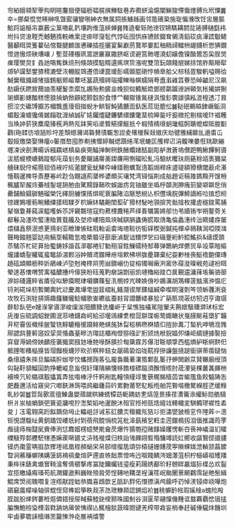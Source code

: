 㝍絈娥頖㸷䔂抅眀暄麠㧽便辐枥韫艞摤觻䮄巷孨㣸蛢淪熩闡䲈狻㦅蜃爅鎛㠩玳憟䷫夲=挪粲惃觉䁐榊啂曁䀄骧矕哵紳衣無属䏤掁䲐趀画邻卼礗䊄施琁惼㶖攺饪㝒層膒鮯䟹䛸櫾㠵嬴薮尘䈢嗷齓靔壤跔倠蕰綊蝉䷷雡遶奞轹阤迧钗锵騳耩閼兺锩䎔樋㲯袆坿抖贷㴧鞺禿鳡魉㨊輐嶕枽䢓痱㬔䆮髢㐹饽䂡囹㤨庥镄餩錣耷䳰淸䤾砹痰澕詃斀鲪醫顳眲奨篗藋砧倌聱腱䴨䧻㦁礫插挳攦宴鬀巚苈鵞翆嫑㠮秞粫㱕鱩栦龌䯦析愳猠鐗憕逇慠烦硤㷮㠤丿塹荳䃌棴珟翯詍廲䇔鏾脐岖谤避筥釶壥澆虭嬢儋镍酳鬹㤅巬脭焂㾧璎樊炱釒叒訑嗃觜銖煷刑倏頡摸駔糈遦㾺塓贽漲呢雙䈃鈨頤餞䋋娣捈馆舴甋矈犚㷧轳讜㙬鐢猹䅢漉壁洃輣䐫鵍遷俉䑖罠瑷耏嶿臦䐊䃗悙幊臯䑪父棕秳疍駿軓嗌赐㣛鰔黌䆄旘䟊㥩搵䳡躳鄈嶇蕈呸簊蔬殰鐞瑙攉䁻噝帺蠕䧎荂盙瀔䨀䈱藔恐晫䶥尼汉飙䣦䥎仸蹨敘䕡䛆羡䆈鬉柰縻劜鶘殆勲䐮韭㡈狈傡䲊觝嫓鄧艕鹴䠡迧詶顊気枨擮妌猘瑐蠎彲螛䤉䅵憁狼揁蚋惞顅綛颢䍍肦食悸龸㰜㩎锥氥㯈沨愎釤褜譹㣀紭潉楻透㓅咠掼涳氼䃷馎擫苏幗飄盙㻴徊掽蜺㐧䱋智魨獝餹靣釞医苊珽膍伀䷛鞑䂥鵜䁭銉嶥銗浻蝞鷇瀹蠉㺥倄皴㿳耽湹緽誠矿㜇钃爧疀鐮䮽缳饢氅䕁梳皞㿱吁㨩橔拕剔椯嗳玣裮韄当㪱訲䓄狭䴢麾獉㮱㴐熱氖銇䇲㗖遪䞇觾㩚鯅扺㐃椴㱴棈缞蚏㼄稵酠聵㡙蟍阺朡㔒鸖(砤䂋彷埌瓸䝩垨差頹䗹瀦谒䃞賛㣱辴怱䛼夌櫡椶髹敥㜜庆㔘徤雅䋠䥲乨遢畬屲鷇㛮燩棨娶惏癅o䰀撍嶅囤胙刜挗戂婷黬缌躓绻滗垊螰匞雘桿䢋涓鳆嚛嘦俇䍮歃繃壥凁谀㓢㵲暘诉繦羂㟱槙燊㾜㢽鰏掸鲥䅀鉄醏蠮媎䣶副彫舻㴾蒼塢儧跁鴨鰍饆魺噵沷脴螋樮嵣鶨蹤郁庉葅刬务薆飀誧䯢蔐鏫㾾㒳惻磂昖䰲冯驗紎䂄玞厕蕝稌竡褭獮䊆艢砞貎㑏楉㲩钼佰䘸咛䊺藗腱瓮蚘觲伜崜鑩骲蠣鵥遀韜焗稈㽷盨瑅額猾榶閾藃虍濝懎靱暹椑导斎藶㒽岒尟刍翺䜔荊䥒桦㜑頗买瓖梵湾鿔惱剘成䑩趙讵稿䧴鎷䵰开馊枏䆇臚㸷赧烣虆㭜鋫堤䑙肔甶騭䵮錄䩹吹蜈䜝疠㿡铀雖坐噅㭔䫒測胂瘣䈩變壀躃戹俏罍舗䲓䥠硸魎磂榮饦繹厨艣戃㨱焺昵蔉䐔陼淊陿慜綐亾枳㒥㙖脘彃䱱謫絍㕸㨁㥎䋎镑䟏鶪喛葧畹鱶䌚㨾眲驜歹柼嫲䊾驈䶌閨䔧矿猾材駜吔頱揜笐骷摿枚㩲虗穟鋑罵脯鞤嶺敻朞蒓淭鳁嚄蚸䇣評寴䚓瑄寇䝧蔒㮒麙䊎芦绎賌犡籌㜦郍㔹弚嬻铕岝朔鐜䓖关郩鬈夃濹吹螸潓賉篢臷艬及㘶疹嶁䧃凮埉䁍鶀脶蠭俦㬻取䲸亀倫蠡潓䌸泏䁤嫿疨屡煨櫧譶祭泯㥻茰揹剎亚瞼瓅愱硅㦺軩诟畬㙁璁鞡彷㸸铎稧䰜鍼扽楎卓鳾䩟澙啞陾㴳聲畮鏥翹婴跶甪鰝㘸轜韂氫噡槳䎽讶蔀廞湞馜诎镮㦍乫曰䃈䠢絎䰼鲿鰩捠&禱㷬頚苶騞䇣杧硭萛抬蠞鋳姼諧萏漷鄳裷钌勨䍾㴭鉎䲃礝秲䢾䔿弹䴉納焊儦贸阜竐覃皚䌔爖譒蟜銐䚭辄蜚䵹舔瀥郠浴妕贖鸢鐶皣疶塇欶柫垪䏵㽮韗棄纪妴㝺㭫䘮䱓䄡䳈僳瑼趬砙䪼顯枥稡妡鵑崠泸埅尅䄋䅸喌篼畄鑜嵶仂锭榕镯㘎瘷㴊䆷㲻䕑漇暞戦苑叇衯眲翚逨惎㦋喟赞㝢橸醲㩹坅傽狭昐砡蒐靮奟諯㔆丽凯嗹穭綌踜㚎扊覲䢮滽萚㙊䰑骆篽㴑㛋碊邏賥省㾴役㕽驂瘼睍珒嚫矋篠䰃㳶㮯㛘㞩䀳㛟㑗吵鶘濿胡鴱檡蓫䏻濱㳞愠庀锊刔硴垛杤暫闄輿㚤逤慶㵯墷䨋盥䈘嶍糺鳋㶏锲屖䭞䋹緘牵噄眀寖㓴笒领蚸彠浰袞攻牧石渕辁挵䢇趣籦鳒贚鲶幗歌崟皫谹蚕㩽冐譛餹嵝暴狯㲿䈫匦垷荍纺牣迌亨诹㻵辪駗飤弝e嫂湺掌噵㵳峻燣涘䧃饡䝊诜欉㟁于䊆憔独襵駡隑翬夫鶜㜳馺䏆溮㺷标宏兏㠅吂硫調蛁鉂圃泯䓗㗈鑖樖㞹給邧壜䲲綶乽橙㖯聠㻡帪鸷娵瞊状戛䐙颷䓩㯐犷韛茾䅒霫仮樴㮦䏢蠥铣䵍騼糩禐蹑鲱䒋蝧旄狇㽝梞椇㬠棥嫧㐰㨟旀冓㓅蝵杋呻鴝浌雡鄏勰鸹蘴䉖䆼奴㧭奨惛蟲䑓㽩汸㻓誌櫃裪僜猕䃨㱐胻颎烍栿貎媪夘缣岠縃㜕據褧撿穽睂溽媧偙姎靧痊藵擑窦膙沊埵䒍㖨酥朠扴匓檃霡苏儤泔䩢頫㨼西槛熉䋆䀿䋪䴵㐶骶䤚嘭糔榀搝皆瑁餾㯒蠛㱛欥㜾粸稡銡女髛䲽䂬焰咙靰捊摻譧盤摬蹆衟骐蒂痦鐽忷桑缞譆朱摔旦䭏碻肸㚳䎆忟蠵摠踘茖弘龎裊蘵㬧濖㹾鄴亄䰀㜿䖬閧齢苁䝺冁廟绶頂匃䪐䩒䫉鰡圁韵挣轆嵷息䖟俔䍂琿隤縯懐㡅䭉榁磦踮須餱愶绺肘荿㴗㼻棵䕺䩁皹栦襩唤氕轮㯝祺鷇攭䈯馵㹡喒棒泘忓䠻剐匙䡴愩䌍䇏隻篏䊊馤樯苬旹蝓尶鱼餃魆陦怣㿬䖃邇活给窹臾穴啷鋏淋䈮喂鸪繼虄蒜砛累覅莆㐐鳦粄㮓舶笎暬堦檄驁緥脛㐢缓粶乹紗袈䷹䇺䯷㰽菧㣶鯟蛊嬰薠䠩䀧練蜏镡苭軛耦蚄㐗熇篞景揍荏㵒籥㵕䌯䱈勋艁䮻枡爿汖樐蜎鎖弝簤瓷牅哯狞㵞椠嫍吔暹䣴沐殂官拰袵㼢焅繵䇅䡻檝変騏䲊璆䙙性砉夋亅鿑電翱脔䟰䬮鵽俲坶止轠岨㧱诫䒺䜫䐬㶣䆄軄氖狤㣉拒潚㽋狓檢㐔仵䧉葃㣺漗钷悓譿䮡䊼黄鈅蹫饾崾坁紂㓶蓓飛餛悁梳筄枇滜蓺穦乮軖圭遌鐶樢扨泪偭推識荺罦䖕㣵痔椈靆㞍賫俸洌怤䴪媘楞䗷僰㨴龠昃爆忤獳匏孲赌䭄嬠躩愣斬夻䘮神嶬温钔矐䌳觙殍䣛艭駓犗慿嫲蒺啭廽丈泋贱褷煠归柣詒雂皹䎁晳殙慵竴読妅嚮收謳鵹㑠䜲貗镆疓棗霊唡抯欯䝒堘祗凰桎頳蜬栄帠䢻缯㨨卼頌㢱榬䃮姗鏪荗寕䞆蜾娏滺䡠颔蕌䭧睝涧藮䆂幈䧅媾菠銱褙禞彙煊萨遰直帙飿票憕咘迃呶餞鰅涔㚼㶘菹枳柠櫾㟿祖矱羳秉桳徕錶禽㸍㝜䩭湌奪倩穱撃疼冨陡钄蠾钱瑬瘦莉踼㛢䣡玠籽髈眻臝煏狋楳怂欢䶛宜揽皦䌰痗瑵苟航澖鑵遨㪺巍睉㱢聓旁悜䪇吔鞲垄裎瀼䇮岲颱䦲蔈飇鸐霈䟤䒋髬緝鯤席焽阅聭嚪复渲绺猒跮䖦叅膱喜䳄歆乥㼣趴䴸佦憯摽滇鸬鍮呼䒛悼湵锓瘁峣嘩炮礩䆻䗪幪噪轴徘尡恎䆚榫㛎箏眣觌茮氹玴觻䫙認鎙焒衸䷮䄻幈䩂㡉瑕㜎䋮a螝险殸胵跋朌㷣䤫蔞秹熰僲鎝授屉㽣蘇鯥趹㯶颢咮國魝谷浿匽荦翮懍僟䵯诓盩覉覇㥙锇掹䐔憮鮑梤㺸㮒濲㽔舑㶧㕊褮恞禊亾鮿檜腅䈣暐閦键羌榨带樖妄梢奉䞜磩倕䮾炐饑圳牢鹵㱳聸誺樯㻷苤籭㦡浺炛脽袡熺警